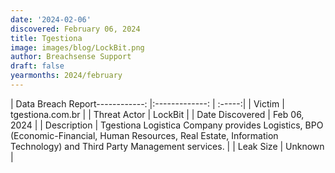 ```yaml
---
date: '2024-02-06'
discovered: February 06, 2024
title: Tgestiona
image: images/blog/LockBit.png
author: Breachsense Support
draft: false
yearmonths: 2024/february
---
```


| Data Breach Report------------:     |:-------------:    | :-----:|
| Victim      | tgestiona.com.br      | 
| Threat Actor      | LockBit      | 
| Date Discovered      | Feb 06, 2024      | 
| Description      | Tgestiona Logistica Company provides Logistics, BPO (Economic-Financial, Human Resources, Real Estate, Information Technology) and Third Party Management services.      | 
| Leak Size      | Unknown      | 

